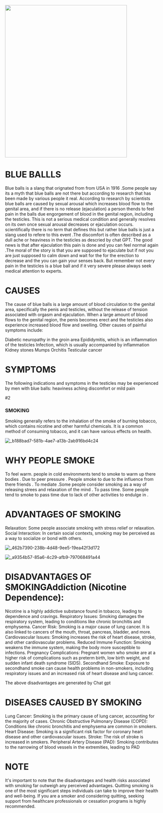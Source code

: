 
<img src="https://github.com/23W-GBAC/BAMMEZ/assets/148863133/39b8c4c5-c2da-4f04-88ab-5e433fada757" width="400" height="500">

# BLUE BALLLS
 Blue balls is a slang that orignated from from USA in 1916 .Some people say its a myth that blue balls are not there but according to research that has been made by various people it real. According to research by scientists blue balls are caused by sexual arousal  which increases blood flow to the genital area, and if there is no release (ejaculation) a person thends to feel pain in the balls  due engorgement of blood in the genital region, including the testicles. This is not a serious medical condition and generally resolves on its own once sexual arousal decreases or ejaculation occurs. scientifically there is no term that defines this but rather blue balls is just a slang used to refere to this event .The discomfort is often described as a dull ache or heaviness in the testicles as descried by chat GPT. The good news is that after ejaculation this pain is done and you can feel normal again .The moral of the story is that you are supposed to ejaculate but if not you are just supposed to calm down and wait for the for the erection to decrease and the you can gain your senses back. But remember not every pain in the testicles is a blue ball and if it very severe please always seek medical attention to experts.
 # CAUSES
The cause of blue balls is a large amount of blood circulation to the genital area, specifically the penis and testicles, without the release of tension associated with orgasm and ejaculation. When a large amount of blood flows to the genital region, the penis becomes erect and the testicles also experience increased blood flow and swelling. Other causes of painful symptoms include:

Diabetic neuropathy in the groin area
Epididymitis, which is an inflammation of the testicles
Infection, which is usually accompanied by inflammation
Kidney stones
Mumps
Orchitis
Testicular cancer 
# SYMPTOMS
The following indications and symptoms in the testicles may be experienced by men with blue balls:
heaviness
aching
discomfort or mild pain




#2
###  SMOKING 
Smoking generally refers to the inhalation of the smoke of burning tobacco, which contains nicotine and other harmful chemicals. It is a common method of consuming tobacco, and it can have various effects on health.

![_b188bad7-581b-4ae7-a13b-2ab916bd4c24](https://github.com/23W-GBAC/BAMMEZ/assets/148863133/cc57dc88-1e41-4e6a-8e78-9b3c0cd64705)




#  WHY PEOPLE SMOKE 

To feel warm. people in cold environments tend to smoke to warm up there bodies .
Due to peer pressure . People smoke to due to the influence from there friends .
To mediate .Some people consider smoking as a way of releasing strees and relaxation of the mind .
To pass time. Some people tend to smoke to pass time due to lack of other activities to endulge in .

# ADVANTAGES OF SMOKING 

Relaxation: Some people associate smoking with stress relief or relaxation.
Social Interaction: In certain social contexts, smoking may be perceived as a way to socialize or bond with others.


![_462b7390-238b-4d48-9ee5-19ea42f3d172](https://github.com/23W-GBAC/BAMMEZ/assets/148863133/47dc6834-920d-451f-94f7-be35f53f5f01)





![_a9354b57-85a6-4c29-afb9-797068491a44](https://github.com/23W-GBAC/BAMMEZ/assets/148863133/bbade625-b3a0-482e-8b25-e6e57b83996e)









# DISADVANTAGES OF SMOKINGAddiction (Nicotine Dependence):

Nicotine is a highly addictive substance found in tobacco, leading to dependence and cravings.
Respiratory Issues: Smoking damages the respiratory system, leading to conditions like chronic bronchitis and emphysema.
Cancer Risk: Smoking is a major cause of lung cancer. It is also linked to cancers of the mouth, throat, pancreas, bladder, and more.
Cardiovascular Issues: Smoking increases the risk of heart disease, stroke, and other cardiovascular problems.
Reduced Immune Function: Smoking weakens the immune system, making the body more susceptible to infections.
Pregnancy Complications: Pregnant women who smoke are at a higher risk of complications such as preterm birth, low birth weight, and sudden infant death syndrome (SIDS).
Secondhand Smoke: Exposure to secondhand smoke can cause health problems in non-smokers, including respiratory issues and an increased risk of heart disease and lung cancer.

The above disadvantages are generated by Chat gpt



# DISEASES CAUSED BY SMOKING 

Lung Cancer: Smoking is the primary cause of lung cancer, accounting for the majority of cases.
Chronic Obstructive Pulmonary Disease (COPD): Conditions like chronic bronchitis and emphysema are common in smokers.
Heart Disease: Smoking is a significant risk factor for coronary heart disease and other cardiovascular issues.
Stroke: The risk of stroke is increased in smokers.
Peripheral Artery Disease (PAD): Smoking contributes to the narrowing of blood vessels in the extremities, leading to PAD



# NOTE

It's important to note that the disadvantages and health risks associated with smoking far outweigh any perceived advantages. Quitting smoking is one of the most significant steps individuals can take to improve their health and well-being. If you are a smoker and considering quitting, seeking support from healthcare professionals or cessation programs is highly recommended.












